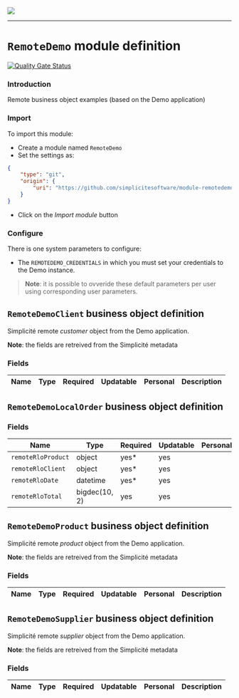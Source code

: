 <!--
 ___ _            _ _    _ _    __
/ __(_)_ __  _ __| (_)__(_) |_ /_/
\__ \ | '  \| '_ \ | / _| |  _/ -_)
|___/_|_|_|_| .__/_|_\__|_|\__\___|
            |_| 
-->
![](https://docs.simplicite.io//logos/logo250.png)
* * *

`RemoteDemo` module definition
==============================

[![Quality Gate Status](https://sonarcloud.io/api/project_badges/measure?project=simplicite-modules-RemoteDemo&metric=alert_status)](https://sonarcloud.io/dashboard?id=simplicite-modules-RemoteDemo)

### Introduction

Remote business object examples (based on the Demo application)

### Import

To import this module:

- Create a module named `RemoteDemo`
- Set the settings as:

```json
{
	"type": "git",
	"origin": {
		"uri": "https://github.com/simplicitesoftware/module-remotedemo.git"
	}
}
```

- Click on the _Import module_ button

### Configure

There is one system parameters to configure:

- The `REMOTEDEMO_CREDENTIALS` in which you must set your credentials to the Demo instance.

> **Note**: it is possible to ovveride these default parameters per user using corresponding user parameters.

`RemoteDemoClient` business object definition
---------------------------------------------

Simplicité remote _customer_ object from the Demo application.

**Note**: the fields are retreived from the Simplicité metadata

### Fields

| Name                                                         | Type                                     | Required | Updatable | Personal | Description                                                                      |
|--------------------------------------------------------------|------------------------------------------|----------|-----------|----------|----------------------------------------------------------------------------------|

`RemoteDemoLocalOrder` business object definition
-------------------------------------------------



### Fields

| Name                                                         | Type                                     | Required | Updatable | Personal | Description                                                                      |
|--------------------------------------------------------------|------------------------------------------|----------|-----------|----------|----------------------------------------------------------------------------------|
| `remoteRloProduct`                                           | object                                   | yes*     | yes       |          | -                                                                                |
| `remoteRloClient`                                            | object                                   | yes*     | yes       |          | -                                                                                |
| `remoteRloDate`                                              | datetime                                 | yes*     | yes       |          | -                                                                                |
| `remoteRloTotal`                                             | bigdec(10, 2)                            | yes      | yes       |          | -                                                                                |

`RemoteDemoProduct` business object definition
----------------------------------------------

Simplicité remote _product_ object from the Demo application.

**Note**: the fields are retreived from the Simplicité metadata

### Fields

| Name                                                         | Type                                     | Required | Updatable | Personal | Description                                                                      |
|--------------------------------------------------------------|------------------------------------------|----------|-----------|----------|----------------------------------------------------------------------------------|

`RemoteDemoSupplier` business object definition
-----------------------------------------------

Simplicité remote _supplier_ object from the Demo application.

**Note**: the fields are retreived from the Simplicité metadata

### Fields

| Name                                                         | Type                                     | Required | Updatable | Personal | Description                                                                      |
|--------------------------------------------------------------|------------------------------------------|----------|-----------|----------|----------------------------------------------------------------------------------|

